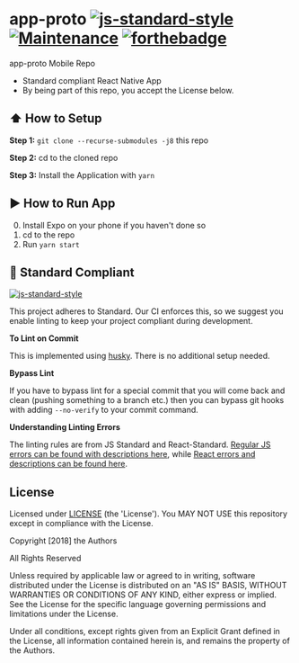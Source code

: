 # app-proto [![js-standard-style](https://img.shields.io/badge/code%20style-standard-brightgreen.svg?style=flat)](http://standardjs.com/) [![Maintenance](https://img.shields.io/badge/Maintained%3F-yes-green.svg)](https://GitHub.com/Kausta/app-proto/graphs/commit-activity) [![forthebadge](https://forthebadge.com/images/badges/60-percent-of-the-time-works-every-time.svg)](https://forthebadge.com) 


app-proto Mobile Repo
* Standard compliant React Native App
* By being part of this repo, you accept the License below.


## :arrow_up: How to Setup

**Step 1:** `git clone --recurse-submodules -j8` this repo

**Step 2:** cd to the cloned repo

**Step 3:** Install the Application with `yarn`


## :arrow_forward: How to Run App

0. Install Expo on your phone if you haven't done so
1. cd to the repo
2. Run `yarn start`


## :no_entry_sign: Standard Compliant

[![js-standard-style](https://cdn.rawgit.com/feross/standard/master/badge.svg)](https://github.com/feross/standard)

This project adheres to Standard.  Our CI enforces this, so we suggest you enable linting to keep your project compliant during development.

**To Lint on Commit**

This is implemented using [husky](https://github.com/typicode/husky). There is no additional setup needed.

**Bypass Lint**

If you have to bypass lint for a special commit that you will come back and clean (pushing something to a branch etc.) then you can bypass git hooks with adding `--no-verify` to your commit command.

**Understanding Linting Errors**

The linting rules are from JS Standard and React-Standard.  [Regular JS errors can be found with descriptions here](http://eslint.org/docs/rules/), while [React errors and descriptions can be found here](https://github.com/yannickcr/eslint-plugin-react).


## License

Licensed under [LICENSE](./LICENSE) (the 'License').
You MAY NOT USE this repository except in compliance with the License.

Copyright [2018] the Authors 

All Rights Reserved

Unless required by applicable law or agreed to in writing, software
distributed under the License is distributed on an "AS IS" BASIS,
WITHOUT WARRANTIES OR CONDITIONS OF ANY KIND, either express or implied.
See the License for the specific language governing permissions and
limitations under the License.

Under all conditions, except rights given from an Explicit Grant defined in the License,
 all information contained herein is, and remains the property of the Authors.
